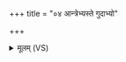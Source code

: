 +++
title = "०४ आन्त्रेभ्यस्ते गुदाभ्यो"

+++
<details><summary>मूलम् (VS)</summary>

आ॒न्त्रेभ्य॑स्ते॒ गुदा॑भ्यो वनि॒ष्ठोरु॒दरा॒दधि॑। यक्ष्मं॑ कु॒क्षिभ्या॑म्प्ला॒शेर्नाभ्या॒ वि वृ॑हामि ते ॥
</details>